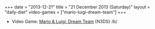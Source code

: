 +++
date = "2013-12-21"
title = "21 December 2013 (Saturday)"
layout = "daily-diet"
video-games = ["mario-luigi-dream-team"]
+++

<ul>
<li class="entry Video Game">Video Game: <a href="/video-games/mario-luigi-dream-team">Mario & Luigi: Dream Team</a> {N3DS} /b/</li>
</ul>
